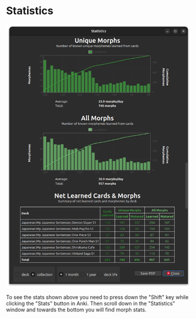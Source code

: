 # Statistics

![morph-stats.png](../../img/morph-stats.png)

To see the stats shown above you need to press down the "Shift" key while clicking the "Stats" button in Anki. Then scroll
down in the "Statistics" window and towards the bottom you will find morph stats. 